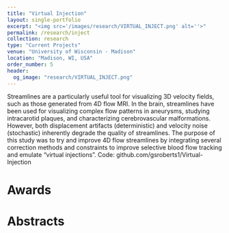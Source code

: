 ```yaml
---
title: "Virtual Injection"
layout: single-portfolio
excerpt: "<img src='/images/research/VIRTUAL_INJECT.png' alt=''>"
permalink: /research/inject
collection: research
type: "Current Projects"
venue: "University of Wisconsin - Madison"
location: "Madison, WI, USA"
order_number: 5
header: 
  og_image: "research/VIRTUAL_INJECT.png"
---
```


Streamlines are a particularly useful tool for visualizing 3D velocity fields, such as those generated from 4D flow MRI. In the brain, streamlines have been used for visualizing complex flow patterns in aneurysms, studying intracarotid plaques, and characterizing cerebrovascular malformations. However, both displacement artifacts (deterministic) and velocity noise (stochastic) inherently degrade the quality of streamlines. The purpose of this study was to try and improve 4D flow streamlines by integrating several correction methods and constraints to improve selective blood flow tracking and emulate “virtual injections”. 
Code: github.com/gsroberts1/Virtual-Injection


Awards
======

Abstracts
======

